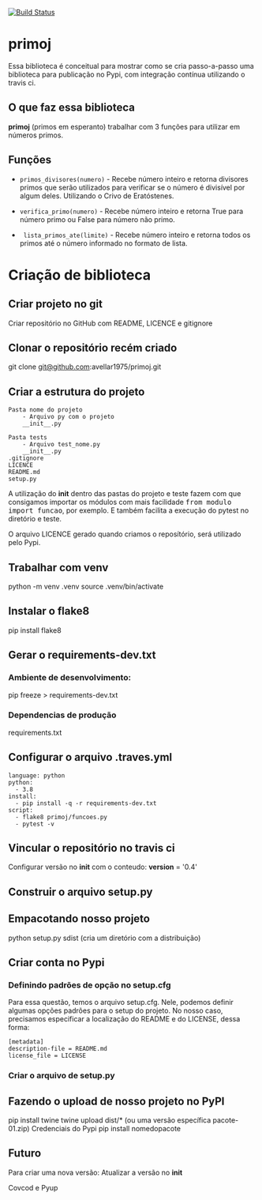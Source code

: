 [![Build Status](https://travis-ci.org/avellar1975/primoj.svg?branch=master)](https://travis-ci.org/avellar1975/primoj)

# primoj

Essa biblioteca é conceitual para mostrar como se cria passo-a-passo uma biblioteca para publicação no Pypi, com integração contínua utilizando o travis ci.

## O que faz essa biblioteca

**primoj** (primos em esperanto) trabalhar com 3 funções para utilizar em números primos.

## Funções
* `primos_divisores(numero)` - Recebe número inteiro e retorna divisores primos que serão utilizados para verificar se o número é divisível por algum deles. Utilizando o Crivo de Eratóstenes.


* `verifica_primo(numero)` - Recebe número inteiro e retorna True para número primo ou False para número não primo.

* ` lista_primos_ate(limite)` - Recebe número inteiro e retorna todos os primos até o número informado no formato de lista.

# Criação de biblioteca

## Criar projeto no git
Criar repositório no GitHub com README, LICENCE e gitignore

## Clonar o repositório recém criado
git clone git@github.com:avellar1975/primoj.git

## Criar a estrutura do projeto
```
Pasta nome do projeto
	- Arquivo py com o projeto
	__init__.py

Pasta tests
	- Arquivo test_nome.py
	__init__.py
.gitignore
LICENCE
README.md
setup.py
```
A utilização do __init__ dentro das pastas do projeto e teste fazem com que consigamos importar os módulos com mais facilidade <kbd>from modulo import funcao</kbd>, por exemplo. E também facilita a execução do pytest no diretório e teste.

O arquivo LICENCE gerado quando criamos o reposítório, será utilizado pelo Pypi.

## Trabalhar com venv
python -m venv .venv
source .venv/bin/activate

## Instalar o flake8
pip install flake8

## Gerar o requirements-dev.txt
### Ambiente de desenvolvimento:
pip freeze > requirements-dev.txt

### Dependencias de produção
requirements.txt

## Configurar o arquivo .traves.yml
```
language: python
python:
  - 3.8
install:
  - pip install -q -r requirements-dev.txt
script:
  - flake8 primoj/funcoes.py
  - pytest -v
```

## Vincular o repositório no travis ci


Configurar versão no __init__ com o conteudo:
__version__ = '0.4'

## Construir o arquivo setup.py

## Empacotando nosso projeto
python setup.py sdist (cria um diretório com a distribuição)

## Criar conta no Pypi

### Definindo padrões de opção no setup.cfg
Para essa questão, temos o arquivo setup.cfg. Nele, podemos definir algumas opções padrões para o setup do projeto. No nosso caso, precisamos especificar a localização do README e do LICENSE, dessa forma:

```
[metadata]
description-file = README.md
license_file = LICENSE
```
### Criar o arquivo de setup.py

## Fazendo o upload de nosso projeto no PyPI

pip install twine
twine upload dist/* (ou uma versão específica pacote-01.zip)
Credenciais do Pypi
pip install nomedopacote

## Futuro
Para criar uma nova versão:
Atualizar a versão no __init__

Covcod e Pyup
